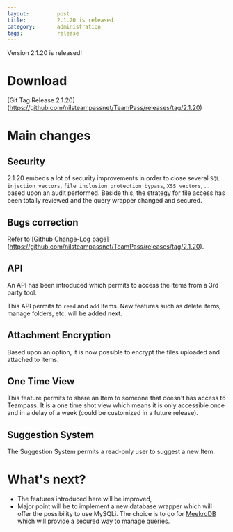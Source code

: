 ```yaml
---
layout: 		post
title: 			2.1.20 is released
category: 		administration
tags:			release 
---
```


<p class="message">
    Version 2.1.20 is released!
</p>
<span class="linkmore"></span>

# Download

[Git Tag Release 2.1.20] (https://github.com/nilsteampassnet/TeamPass/releases/tag/2.1.20)

# Main changes

## Security

2.1.20 embeds a lot of security improvements in order to close several `SQL injection vectors`, `file inclusion protection bypass`, `XSS vectors`, ... based upon an audit performed.
Beside this, the strategy for file access has been totally reviewed and the query wrapper changed and secured.

## Bugs correction

Refer to [Github Change-Log page] (https://github.com/nilsteampassnet/TeamPass/releases/tag/2.1.20).

## API

An API has been introduced which permits to access the items from a 3rd party tool.

This API permits to `read` and `add` Items. New features such as delete items, manage folders, etc. will be added next.

## Attachment Encryption

Based upon an option, it is now possible to encrypt the files uploaded and attached to items.

## One Time View

This feature permits to share an Item to someone that doesn't has access to Teampass. It is a one time shot view which means it is only accessible once and in a delay of a week (could be customized in a future release).

## Suggestion System

The Suggestion System permits a read-only user to suggest a new Item.

# What's next?

* The features introduced here will be improved, 
* Major point will be to implement a new database wrapper which will offer the possibility to use MySQLi. The choice is to go for [MeekroDB](http://www.meekro.com/) which will provide a secured way to manage queries.